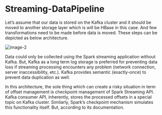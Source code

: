 # Streaming-DataPipeline
Let’s assume that our data is stored on the Kafka cluster and it should be moved to another storage layer which is will be HBase in this case. And few transformations need to be made before data is moved. These steps can be depicted as below architecture. <br/>

![image-2](https://user-images.githubusercontent.com/58120325/120442141-99015480-c385-11eb-919f-806947bb5069.png)<br/>

Data could only be collected using the Spark streaming application without Kafka. But, Kafka as a long term log storage is preferred for preventing data loss if streaming processing encounters any problem (network connection, server inaccessibility, etc.). Kafka provides semantic (exactly-once) to prevent data duplication as well.

In this architecture, the sole thing which can create a risky situation in term of offset management is checkpoint management of Spark Streaming API. Kafka consumer API, inherently, stores the processed offsets in a special topic on Kafka cluster. Similarly, Spark’s checkpoint mechanism simulates this functionality itself. But, according to its documentation.

